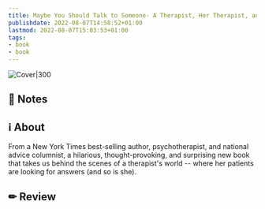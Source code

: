 ```yaml
---
title: Maybe You Should Talk to Someone- A Therapist, Her Therapist, and Our Lives Revealed (Book)
publishdate: 2022-08-07T14:58:52+01:00
lastmod: 2022-08-07T15:03:53+01:00
tags: 
- book
- book
---
```








![Cover|300](http://books.google.com/books/content?id=ATKQDwAAQBAJ&printsec=frontcover&img=1&zoom=1&edge=curl&source=gbs_api)



## 📝 Notes







## ℹ️ About



From a New York Times best-selling author, psychotherapist, and national advice columnist, a hilarious, thought-provoking, and surprising new book that takes us behind the scenes of a therapist's world -- where her patients are looking for answers (and so is she).



## ✏ Review







